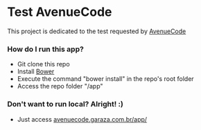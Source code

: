 # Test AvenueCode #

This project is dedicated to the test requested by [AvenueCode](http://avenuecode.com)

### How do I run this app? ###

* Git clone this repo
* Install [Bower](http://bower.io)
* Execute the command "bower install" in the repo's root folder 
* Access the repo folder "/app"

### Don't want to run local? Alright! :) ###

* Just access [avenuecode.garaza.com.br/app/](http://avenuecode.garaza.com.br/app/)